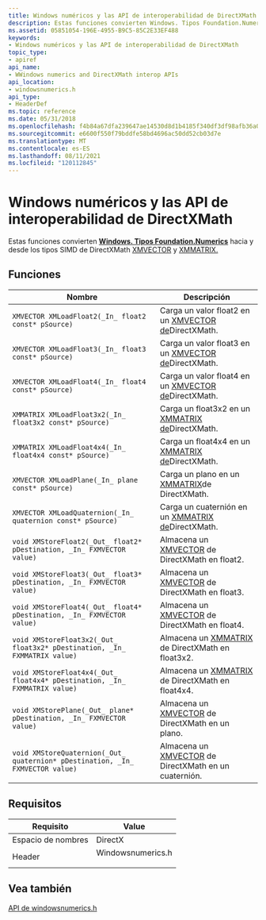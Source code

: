 ```yaml
---
title: Windows numéricos y las API de interoperabilidad de DirectXMath (Windowsnumerics.h)
description: Estas funciones convierten Windows. Tipos Foundation.Numerics hacia y desde los tipos SIMD de DirectXMath XMVECTOR y XMMATRIX.
ms.assetid: 05851054-196E-4955-B9C5-85C2E33EF488
keywords:
- Windows numéricos y las API de interoperabilidad de DirectXMath
topic_type:
- apiref
api_name:
- WWindows numerics and DirectXMath interop APIs
api_location:
- windowsnumerics.h
api_type:
- HeaderDef
ms.topic: reference
ms.date: 05/31/2018
ms.openlocfilehash: f4b84a67dfa239647ae14530d8d1b4185f340df3df98afb36a0b65c52fc5c5da
ms.sourcegitcommit: e6600f550f79bddfe58bd4696ac50dd52cb03d7e
ms.translationtype: MT
ms.contentlocale: es-ES
ms.lasthandoff: 08/11/2021
ms.locfileid: "120112845"
---
```

# <a name="windows-numerics-and-directxmath-interop-apis"></a>Windows numéricos y las API de interoperabilidad de DirectXMath

Estas funciones convierten [**Windows. Tipos Foundation.Numerics**](/uwp/api/Windows.Foundation.Numerics) hacia y desde los tipos SIMD de DirectXMath [XMVECTOR](../dxmath/xmvector-data-type.md) y [XMMATRIX.](/windows/win32/api/directxmath/ns-directxmath-xmmatrix)

## <a name="functions"></a>Funciones

| Nombre | Descripción |
|-|-|
| `XMVECTOR XMLoadFloat2(_In_ float2 const* pSource)` | Carga un valor float2 en un [XMVECTOR de](../dxmath/xmvector-data-type.md)DirectXMath. |
| `XMVECTOR XMLoadFloat3(_In_ float3 const* pSource)` | Carga un valor float3 en un [XMVECTOR de](../dxmath/xmvector-data-type.md)DirectXMath. |
| `XMVECTOR XMLoadFloat4(_In_ float4 const* pSource)` | Carga un valor float4 en un [XMVECTOR de](../dxmath/xmvector-data-type.md)DirectXMath. |
| `XMMATRIX XMLoadFloat3x2(_In_ float3x2 const* pSource)` | Carga un float3x2 en un [XMMATRIX de](/windows/win32/api/directxmath/ns-directxmath-xmmatrix)DirectXMath. |
| `XMMATRIX XMLoadFloat4x4(_In_ float4x4 const* pSource)` | Carga un float4x4 en un [XMMATRIX de](/windows/win32/api/directxmath/ns-directxmath-xmmatrix)DirectXMath. |
| `XMVECTOR XMLoadPlane(_In_ plane const* pSource)` | Carga un plano en un [XMMATRIX](/windows/win32/api/directxmath/ns-directxmath-xmmatrix)de DirectXMath. |
| `XMVECTOR XMLoadQuaternion(_In_ quaternion const* pSource)` | Carga un cuaternión en un [XMMATRIX de](/windows/win32/api/directxmath/ns-directxmath-xmmatrix)DirectXMath. |
| `void XMStoreFloat2(_Out_ float2* pDestination, _In_ FXMVECTOR value)` | Almacena un [XMVECTOR](../dxmath/xmvector-data-type.md) de DirectXMath en float2. |
| `void XMStoreFloat3(_Out_ float3* pDestination, _In_ FXMVECTOR value)` | Almacena un [XMVECTOR](../dxmath/xmvector-data-type.md) de DirectXMath en float3. |
| `void XMStoreFloat4(_Out_ float4* pDestination, _In_ FXMVECTOR value)` | Almacena un [XMVECTOR](../dxmath/xmvector-data-type.md) de DirectXMath en float4. |
| `void XMStoreFloat3x2(_Out_ float3x2* pDestination, _In_ FXMMATRIX value)` | Almacena un [XMMATRIX](/windows/win32/api/directxmath/ns-directxmath-xmmatrix) de DirectXMath en float3x2. |
| `void XMStoreFloat4x4(_Out_ float4x4* pDestination, _In_ FXMMATRIX value)` | Almacena un [XMMATRIX](/windows/win32/api/directxmath/ns-directxmath-xmmatrix) de DirectXMath en float4x4. |
| `void XMStorePlane(_Out_ plane* pDestination, _In_ FXMVECTOR value)` | Almacena un [XMVECTOR](../dxmath/xmvector-data-type.md) de DirectXMath en un plano. |
| `void XMStoreQuaternion(_Out_ quaternion* pDestination, _In_ FXMVECTOR value)` | Almacena un [XMVECTOR](../dxmath/xmvector-data-type.md) de DirectXMath en un cuaternión. |

## <a name="requirements"></a>Requisitos

| Requisito | Value |
|-|-|
| Espacio de nombres | DirectX |
| Header | <dl> <dt>Windowsnumerics.h</dt> </dl> |

## <a name="see-also"></a>Vea también

[API de windowsnumerics.h](windowsnumerics-h-apis-portal.md)
